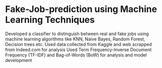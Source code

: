 # Fake-Job-prediction using Machine Learning Techniques

Developed a classifier to distinguish between real and fake jobs using machine learning algorithms like KNN, Naive Bayes, Random Forest, Decision trees etc.
Used data collected from Kaggle and web scrapped from Indeed.com for analysis
Used Term Frequency-Inverse Document Frequency (TF-IDF) and Bag-of-Words (BoW) for analysis and model development
